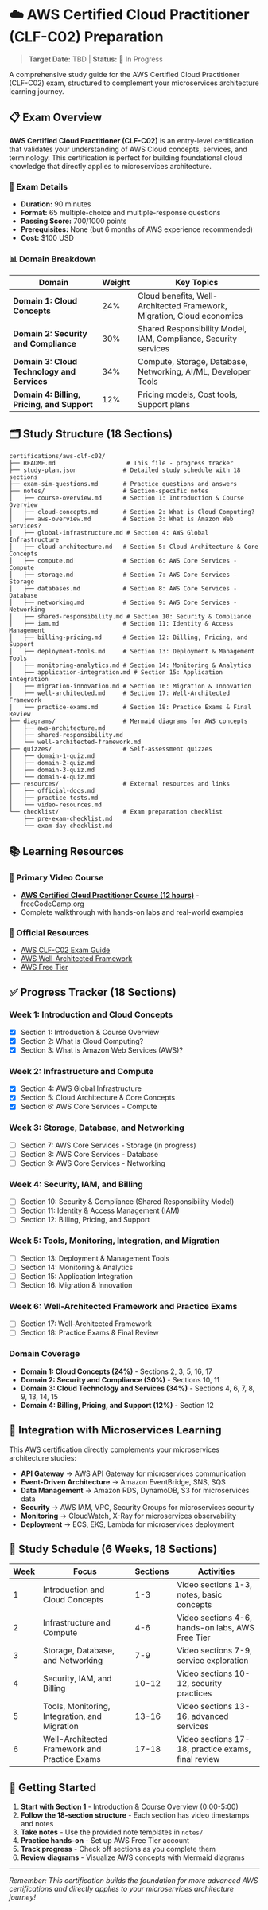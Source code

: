 # ☁️ AWS Certified Cloud Practitioner (CLF-C02) Preparation

> **Target Date:** TBD | **Status:** 🚀 In Progress

A comprehensive study guide for the AWS Certified Cloud Practitioner (CLF-C02) exam, structured to complement your microservices architecture learning journey.

## 📋 Exam Overview

**AWS Certified Cloud Practitioner (CLF-C02)** is an entry-level certification that validates your understanding of AWS Cloud concepts, services, and terminology. This certification is perfect for building foundational cloud knowledge that directly applies to microservices architecture.

### 🎯 Exam Details
- **Duration:** 90 minutes
- **Format:** 65 multiple-choice and multiple-response questions
- **Passing Score:** 700/1000 points
- **Prerequisites:** None (but 6 months of AWS experience recommended)
- **Cost:** $100 USD

### 📊 Domain Breakdown

| Domain | Weight | Key Topics |
|--------|--------|------------|
| **Domain 1: Cloud Concepts** | 24% | Cloud benefits, Well-Architected Framework, Migration, Cloud economics |
| **Domain 2: Security and Compliance** | 30% | Shared Responsibility Model, IAM, Compliance, Security services |
| **Domain 3: Cloud Technology and Services** | 34% | Compute, Storage, Database, Networking, AI/ML, Developer Tools |
| **Domain 4: Billing, Pricing, and Support** | 12% | Pricing models, Cost tools, Support plans |

## 🗂️ Study Structure (18 Sections)

```
certifications/aws-clf-c02/
├── README.md                    # This file - progress tracker
├── study-plan.json             # Detailed study schedule with 18 sections
├── exam-sim-questions.md       # Practice questions and answers
├── notes/                      # Section-specific notes
│   ├── course-overview.md      # Section 1: Introduction & Course Overview
│   ├── cloud-concepts.md       # Section 2: What is Cloud Computing?
│   ├── aws-overview.md         # Section 3: What is Amazon Web Services?
│   ├── global-infrastructure.md # Section 4: AWS Global Infrastructure
│   ├── cloud-architecture.md   # Section 5: Cloud Architecture & Core Concepts
│   ├── compute.md              # Section 6: AWS Core Services - Compute
│   ├── storage.md              # Section 7: AWS Core Services - Storage
│   ├── databases.md            # Section 8: AWS Core Services - Database
│   ├── networking.md           # Section 9: AWS Core Services - Networking
│   ├── shared-responsibility.md # Section 10: Security & Compliance
│   ├── iam.md                  # Section 11: Identity & Access Management
│   ├── billing-pricing.md      # Section 12: Billing, Pricing, and Support
│   ├── deployment-tools.md     # Section 13: Deployment & Management Tools
│   ├── monitoring-analytics.md # Section 14: Monitoring & Analytics
│   ├── application-integration.md # Section 15: Application Integration
│   ├── migration-innovation.md # Section 16: Migration & Innovation
│   ├── well-architected.md     # Section 17: Well-Architected Framework
│   └── practice-exams.md       # Section 18: Practice Exams & Final Review
├── diagrams/                   # Mermaid diagrams for AWS concepts
│   ├── aws-architecture.md
│   ├── shared-responsibility.md
│   └── well-architected-framework.md
├── quizzes/                    # Self-assessment quizzes
│   ├── domain-1-quiz.md
│   ├── domain-2-quiz.md
│   ├── domain-3-quiz.md
│   └── domain-4-quiz.md
├── resources/                  # External resources and links
│   ├── official-docs.md
│   ├── practice-tests.md
│   └── video-resources.md
└── checklist/                  # Exam preparation checklist
    ├── pre-exam-checklist.md
    └── exam-day-checklist.md
```

## 📚 Learning Resources

### 🎥 Primary Video Course
- **[AWS Certified Cloud Practitioner Course (12 hours)](https://www.youtube.com/watch?v=NhDYbskXRgc)** - freeCodeCamp.org
- Complete walkthrough with hands-on labs and real-world examples

### 📖 Official Resources
- [AWS CLF-C02 Exam Guide](https://aws.amazon.com/certification/certified-cloud-practitioner/)
- [AWS Well-Architected Framework](https://aws.amazon.com/architecture/well-architected/)
- [AWS Free Tier](https://aws.amazon.com/free/)

## ✅ Progress Tracker (18 Sections)

### Week 1: Introduction and Cloud Concepts
- [x] Section 1: Introduction & Course Overview
- [x] Section 2: What is Cloud Computing?
- [x] Section 3: What is Amazon Web Services (AWS)?

### Week 2: Infrastructure and Compute
- [x] Section 4: AWS Global Infrastructure
- [x] Section 5: Cloud Architecture & Core Concepts
- [x] Section 6: AWS Core Services - Compute

### Week 3: Storage, Database, and Networking
- [ ] Section 7: AWS Core Services - Storage (in progress)
- [ ] Section 8: AWS Core Services - Database
- [ ] Section 9: AWS Core Services - Networking

### Week 4: Security, IAM, and Billing
- [ ] Section 10: Security & Compliance (Shared Responsibility Model)
- [ ] Section 11: Identity & Access Management (IAM)
- [ ] Section 12: Billing, Pricing, and Support

### Week 5: Tools, Monitoring, Integration, and Migration
- [ ] Section 13: Deployment & Management Tools
- [ ] Section 14: Monitoring & Analytics
- [ ] Section 15: Application Integration
- [ ] Section 16: Migration & Innovation

### Week 6: Well-Architected Framework and Practice Exams
- [ ] Section 17: Well-Architected Framework
- [ ] Section 18: Practice Exams & Final Review

### Domain Coverage
- **Domain 1: Cloud Concepts (24%)** - Sections 2, 3, 5, 16, 17
- **Domain 2: Security and Compliance (30%)** - Sections 10, 11
- **Domain 3: Cloud Technology and Services (34%)** - Sections 4, 6, 7, 8, 9, 13, 14, 15
- **Domain 4: Billing, Pricing, and Support (12%)** - Section 12

## 🔗 Integration with Microservices Learning

This AWS certification directly complements your microservices architecture studies:

- **API Gateway** → AWS API Gateway for microservices communication
- **Event-Driven Architecture** → Amazon EventBridge, SNS, SQS
- **Data Management** → Amazon RDS, DynamoDB, S3 for microservices data
- **Security** → AWS IAM, VPC, Security Groups for microservices security
- **Monitoring** → CloudWatch, X-Ray for microservices observability
- **Deployment** → ECS, EKS, Lambda for microservices deployment

## 🎯 Study Schedule (6 Weeks, 18 Sections)

| Week | Focus | Sections | Activities |
|------|-------|----------|------------|
| 1 | Introduction and Cloud Concepts | 1-3 | Video sections 1-3, notes, basic concepts |
| 2 | Infrastructure and Compute | 4-6 | Video sections 4-6, hands-on labs, AWS Free Tier |
| 3 | Storage, Database, and Networking | 7-9 | Video sections 7-9, service exploration |
| 4 | Security, IAM, and Billing | 10-12 | Video sections 10-12, security practices |
| 5 | Tools, Monitoring, Integration, and Migration | 13-16 | Video sections 13-16, advanced services |
| 6 | Well-Architected Framework and Practice Exams | 17-18 | Video sections 17-18, practice exams, final review |

## 🚀 Getting Started

1. **Start with Section 1** - Introduction & Course Overview (0:00-5:00)
2. **Follow the 18-section structure** - Each section has video timestamps and notes
3. **Take notes** - Use the provided note templates in `notes/`
4. **Practice hands-on** - Set up AWS Free Tier account
5. **Track progress** - Check off sections as you complete them
6. **Review diagrams** - Visualize AWS concepts with Mermaid diagrams

---

*Remember: This certification builds the foundation for more advanced AWS certifications and directly applies to your microservices architecture journey!*
